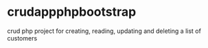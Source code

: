# crudappphpbootstrap
crud php project for creating, reading, updating and deleting a list of customers
